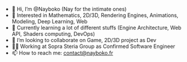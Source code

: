 - 👋 Hi, I’m @Nayboko (Nay for the intimate ones)
- 👀 Interested in Mathematics, 2D/3D, Rendering Engines, Animations, Modeling, Deep Learning, Web
- 🌱 Currently learning a lot of different stuffs (Engine Architecture, Web API, Shaders computing, DevOps)
- 💞️ I’m looking to collaborate on Game, 2D/3D project as Dev
- 👩‍💻 Working at Sopra Steria Group as Confirmed Software Engineer
- 📫 How to reach me: contact@nayboko.fr
